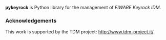 **pykeyrock** is Python library for the management of *FIWARE Keyrock IDM*.

### Acknowledgements

This work is supported by the TDM project: http://www.tdm-project.it/. 
